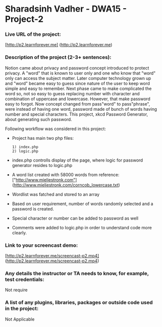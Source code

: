 # Sharadsinh Vadher - DWA15 - Project-2


### Live URL of the project:
[http://p2.learnforever.me] (http://p2.learnforever.me)

### Description of the project (2-3+ sentences):
Notion came about privacy and password concept introduced to protect privacy. A "word" that is known to user only and one who know that "word" only can access the subject matter. Later computer technology grown up and "word" became easy to guess since nature of the user to keep word simple and easy to remember. Next phase came to make complicated the word so, not so easy to guess replacing number with character and combination of uppercase and lowercase. However, that make password easy to forgot. Now concept changed from pass"word" to pass"phrase", were instead of having one word, password made of bunch of words having number and special characters. This project, xkcd Password Generator, about generating such password.

Following workflow was considered in this project:

* Project has main two php files:

      1) index.php   
      2) logic.php

* index.php controlls display of the page, where logic for password generator resides to logic.php
* A word list created with 58000 words from reference: ["http://www.mieliestronk.com"] (http://www.mieliestronk.com/corncob_lowercase.txt)
* Wordlist was fatched and stored to an array
* Based on user requirement, number of words randomly selected and a password is created.
* Special character or number can be added to password as well
* Comments were added to logic.php in order to understand code more clearly. 

### Link to your screencast demo:
[http://p2.learnforever.me/screencast-p2.mp4] (http://p2.learnforever.me/screencast-p2.mp4)

### Any details the instructor or TA needs to know, for example, test credentials:
Not require

### A list of any plugins, libraries, packages or outside code used in the project:
Not Applicable